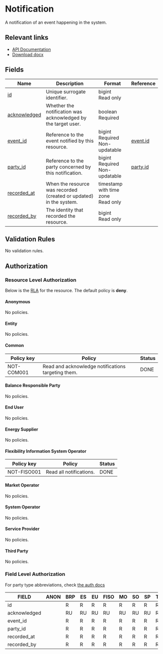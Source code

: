 # Notification

A notification of an event happening in the system.

## Relevant links

* [API Documentation](https://flex-test.elhub.no/api/v0/#/operations/list_notification)
* [Download docx](../download/notification.docx)

## Fields

| Name                                                                     | Description                                                        | Format                                 | Reference                     |
|--------------------------------------------------------------------------|--------------------------------------------------------------------|----------------------------------------|-------------------------------|
| <a name="field-id" href="#field-id">id</a>                               | Unique surrogate identifier.                                       | bigint<br/>Read only                   |                               |
| <a name="field-acknowledged" href="#field-acknowledged">acknowledged</a> | Whether the notification was acknowledged by the target user.      | boolean<br/>Required                   |                               |
| <a name="field-event_id" href="#field-event_id">event_id</a>             | Reference to the event notified by this resource.                  | bigint<br/>Required<br/>Non-updatable  | [event.id](event.md#field-id) |
| <a name="field-party_id" href="#field-party_id">party_id</a>             | Reference to the party concerned by this notification.             | bigint<br/>Required<br/>Non-updatable  | [party.id](party.md#field-id) |
| <a name="field-recorded_at" href="#field-recorded_at">recorded_at</a>    | When the resource was recorded (created or updated) in the system. | timestamp with time zone<br/>Read only |                               |
| <a name="field-recorded_by" href="#field-recorded_by">recorded_by</a>    | The identity that recorded the resource.                           | bigint<br/>Read only                   |                               |

## Validation Rules

No validation rules.

## Authorization

### Resource Level Authorization

Below is the [RLA](../technical/auth.md#resource-level-authorization-rla) for the
resource. The default policy is **deny**.

#### Anonymous

No policies.

#### Entity

No policies.

#### Common

| Policy key  | Policy                                             | Status |
|-------------|----------------------------------------------------|--------|
| NOT-COM001  | Read and acknowledge notifications targeting them. | DONE   |

#### Balance Responsible Party

No policies.

#### End User

No policies.

#### Energy Supplier

No policies.

#### Flexibility Information System Operator

| Policy key   | Policy                  | Status |
|--------------|-------------------------|--------|
| NOT-FISO001  | Read all notifications. | DONE   |

#### Market Operator

No policies.

#### System Operator

No policies.

#### Service Provider

No policies.

#### Third Party

No policies.

### Field Level Authorization

For party type abbreviations, check [the auth docs](../technical/auth.md#party-market-actors)

| FIELD        | ANON | BRP | ES | EU | FISO | MO | SO | SP | TP |
|--------------|------|-----|----|----|------|----|----|----|----|
| id           |      | R   | R  | R  | R    | R  | R  | R  | R  |
| acknowledged |      | RU  | RU | RU | RU   | RU | RU | RU | RU |
| event_id     |      | R   | R  | R  | R    | R  | R  | R  | R  |
| party_id     |      | R   | R  | R  | R    | R  | R  | R  | R  |
| recorded_at  |      | R   | R  | R  | R    | R  | R  | R  | R  |
| recorded_by  |      | R   | R  | R  | R    | R  | R  | R  | R  |
